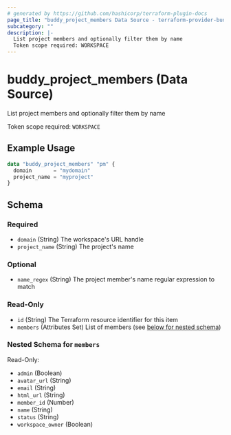 ```yaml
---
# generated by https://github.com/hashicorp/terraform-plugin-docs
page_title: "buddy_project_members Data Source - terraform-provider-buddy"
subcategory: ""
description: |-
  List project members and optionally filter them by name
  Token scope required: WORKSPACE
---
```


# buddy_project_members (Data Source)

List project members and optionally filter them by name

Token scope required: `WORKSPACE`

## Example Usage

```terraform
data "buddy_project_members" "pm" {
  domain       = "mydomain"
  project_name = "myproject"
}
```

<!-- schema generated by tfplugindocs -->
## Schema

### Required

- `domain` (String) The workspace's URL handle
- `project_name` (String) The project's name

### Optional

- `name_regex` (String) The project member's name regular expression to match

### Read-Only

- `id` (String) The Terraform resource identifier for this item
- `members` (Attributes Set) List of members (see [below for nested schema](#nestedatt--members))

<a id="nestedatt--members"></a>
### Nested Schema for `members`

Read-Only:

- `admin` (Boolean)
- `avatar_url` (String)
- `email` (String)
- `html_url` (String)
- `member_id` (Number)
- `name` (String)
- `status` (String)
- `workspace_owner` (Boolean)


